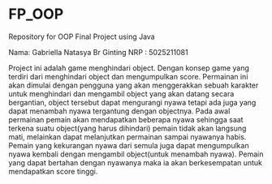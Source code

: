 # FP_OOP
Repository for OOP Final Project using Java

Nama: Gabriella Natasya Br Ginting
NRP : 5025211081

Project ini adalah game menghindari object. 
Dengan konsep game yang terdiri dari menghindari object dan mengumpulkan score. Permainan ini akan dimulai dengan pengguna yang akan menggerakkan sebuah karakter untuk menghindari dan mengambil object yang akan datang secara bergantian, object tersebut dapat mengurangi nyawa tetapi ada juga yang dapat menambah nyawa tergantung dengan objectnya. Pada awal permainan pemain akan mendapatkan beberapa nyawa sehingga saat terkena suatu object(yang harus dihindari) pemain tidak akan langsung mati, melainkan dapat melanjutkan permainan sampai nyawanya habis. Pemain yang kekurangan nyawa dari semula juga dapat mengumpulkan nyawa kembali dengan mengambil object(untuk menambah nyawa). Pemain yang dapat bertahan dengan nyawanya maka ia akan berkesempatan untuk mendapatkan score tinggi.

